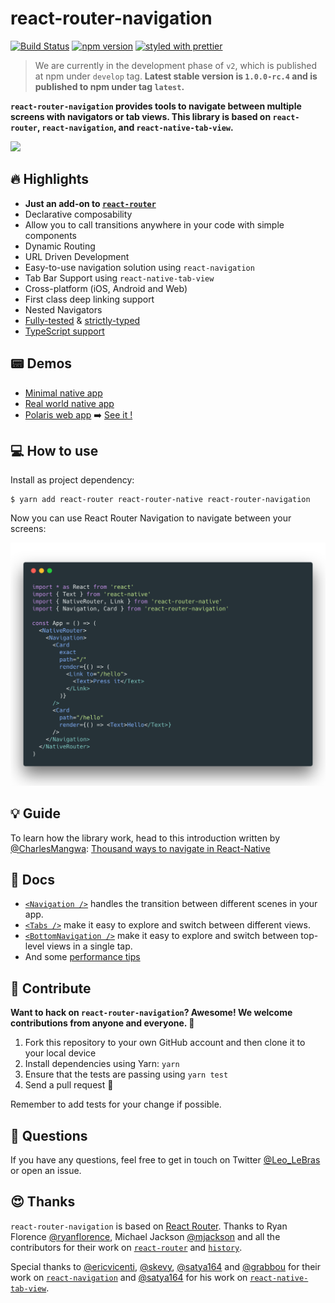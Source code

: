 # react-router-navigation

[![Build Status](https://travis-ci.org/LeoLeBras/react-router-navigation.svg?branch=master)](https://travis-ci.org/LeoLeBras/react-router-navigation)
[![npm version](https://badge.fury.io/js/react-router-navigation.svg)](https://badge.fury.io/js/react-router-navigation)
[![styled with prettier](https://img.shields.io/badge/styled_with-prettier-ff69b4.svg)](https://github.com/prettier/prettier)

> We are currently in the development phase of `v2`, which is published at npm under `develop` tag. **Latest stable version is `1.0.0-rc.4` and is published to npm under tag `latest`.**

**`react-router-navigation` provides tools to navigate between multiple screens with navigators or tab views. This library is based on `react-router`, `react-navigation`, and `react-native-tab-view`.**

<img src="https://raw.githubusercontent.com/LeoLeBras/react-router-navigation/master/docs/demo.gif" width="250">

## 🔥 Highlights

* **Just an add-on to [`react-router`](https://github.com/ReactTraining/react-router)**
* Declarative composability
* Allow you to call transitions anywhere in your code with simple components
* Dynamic Routing
* URL Driven Development
* Easy-to-use navigation solution using `react-navigation`
* Tab Bar Support using `react-native-tab-view`
* Cross-platform (iOS, Android and Web)
* First class deep linking support
* Nested Navigators
* [Fully-tested](https://facebook.github.io/jest/) & [strictly-typed](https://flow.org/)
* [TypeScript support](https://github.com/DefinitelyTyped/DefinitelyTyped/pull/23114)

## 📟  Demos
* [Minimal native app](examples/minimal-native-app)
* [Real world native app](examples/real-world-native-app)
* [Polaris web app](examples/polaris-web-app) ➡️ [See it !](https://focused-blackwell-61841d.netlify.com/)

## 💻  How to use

Install as project dependency:

```shell
$ yarn add react-router react-router-native react-router-navigation
```

Now you can use React Router Navigation to navigate between your screens:

<img src="docs/SAMPLE_CODE.png" width="700">

## 💡 Guide

To learn how the library work, head to this introduction written by [@CharlesMangwa](https://twitter.com/Charles_Mangwa): [Thousand ways to navigate in React-Native](https://medium.com/the-react-native-log/thousand-ways-to-navigate-in-react-native-f7a1e311a0e8)

## 📖 Docs

* [`<Navigation />`](docs/NAVIGATION.md) handles the transition between different scenes in your app.
* [`<Tabs />`](docs/TABS.md) make it easy to explore and switch between different views.
* [`<BottomNavigation />`](docs/BOTTOM_NAVIGATION.md) make it easy to explore and switch between top-level views in a single tap.
* And some [performance tips](docs/PERFORMANCE.md)

## 🕺 Contribute

**Want to hack on `react-router-navigation`? Awesome! We welcome contributions from anyone and everyone. :rocket:**

1. Fork this repository to your own GitHub account and then clone it to your local device
2. Install dependencies using Yarn: `yarn`
3. Ensure that the tests are passing using `yarn test`
4. Send a pull request 🙌

Remember to add tests for your change if possible.
️
## 👋 Questions

If you have any questions, feel free to get in touch on Twitter [@Leo_LeBras](https://twitter.com/Leo_LeBras) or open an issue.

## 😍 Thanks

`react-router-navigation` is based on [React Router](https://github.com/reactjs/react-router). Thanks to Ryan Florence [@ryanflorence](https://twitter.com/ryanflorence), Michael Jackson [@mjackson](https://twitter.com/mjackson) and all the contributors for their work on [`react-router`](https://github.com/reactjs/react-router) and [`history`](https://github.com/mjackson/history).

Special thanks to [@ericvicenti](https://twitter.com/ericvicenti), [@skevy](https://twitter.com/skevy), [@satya164](https://twitter.com/satya164) and [@grabbou](https://twitter.com/grabbou) for their work on [`react-navigation`](https://github.com/react-community/react-navigation/) and [@satya164](https://twitter.com/satya164) for his work on [`react-native-tab-view`](https://github.com/react-native-community/react-native-tab-view).
